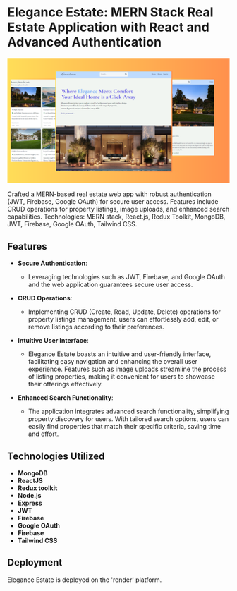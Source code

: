 # Elegance Estate: MERN Stack Real Estate Application with React and Advanced Authentication

![image](client/src/assets/project2.png)

Crafted a MERN-based real estate web app with robust authentication (JWT, Firebase, Google OAuth) for secure user access. Features include CRUD operations for property listings, image uploads, and enhanced search capabilities. Technologies: MERN stack, React.js, Redux Toolkit, MongoDB, JWT, Firebase, Google OAuth, Tailwind CSS.

## Features

- **Secure Authentication**: 
  - Leveraging technologies such as JWT, Firebase, and Google OAuth and the web application guarantees secure user access.

- **CRUD Operations**: 
  - Implementing CRUD (Create, Read, Update, Delete) operations for property listings management, users can effortlessly add, edit, or remove listings according to their preferences.

- **Intuitive User Interface**: 
  - Elegance Estate boasts an intuitive and user-friendly interface, facilitating easy navigation and enhancing the overall user experience. Features such as image uploads streamline the process of listing properties, making it convenient for users to showcase their offerings effectively.

- **Enhanced Search Functionality**: 
  - The application integrates advanced search functionality, simplifying property discovery for users. With tailored search options, users can easily find properties that match their specific criteria, saving time and effort.

## Technologies Utilized

- **MongoDB**
- **ReactJS**
- **Redux toolkit**
- **Node.js**
- **Express**
- **JWT**
- **Firebase**
- **Google OAuth**
- **Firebase**
- **Tailwind CSS**

## Deployment

Elegance Estate is deployed on the 'render' platform.
